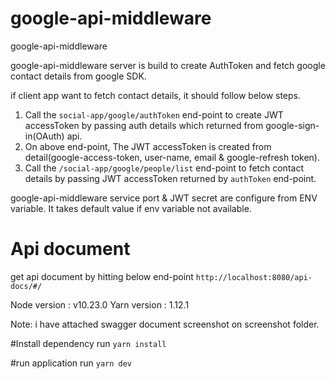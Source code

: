 # google-api-middleware
google-api-middleware

google-api-middleware server is build to create AuthToken 
and fetch google contact details from google SDK.


if client app want to fetch contact details, it should follow below steps.

1. Call the `social-app/google/authToken` end-point to create JWT accessToken
    by passing auth details which returned from google-sign-in(OAuth) api.
2. On above end-point, The JWT accessToken is created from detail(google-access-token, user-name, email & google-refresh token).
3. Call the `/social-app/google/people/list` end-point to fetch contact details by passing JWT accessToken returned by `authToken` end-point.

google-api-middleware service port & JWT secret are configure
from ENV variable. It takes default value if env variable not available.

# Api document
get api document by hitting below end-point 
 `http://localhost:8080/api-docs/#/` 
 
Node version : v10.23.0
Yarn version : 1.12.1

Note: i have attached swagger document screenshot on screenshot folder.

#Install dependency
run `yarn install`

#run application
run `yarn dev` 
 

  
